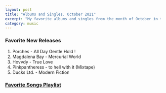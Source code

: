 ```yaml
---
layout: post
title: "Albums and Singles, October 2021"
excerpt: "My favorite albums and singles from the month of October in the 2021st year. "
category: music
---
```


### Favorite New Releases

1. Porches - All Day Gentle Hold !
2. Magdalena Bay - Mercurial World
3. Hovvdy - True Love
4. Pinkpantheress - to hell with it (Mixtape)
5. Ducks Ltd. - Modern Fiction

### <a href="https://open.spotify.com/playlist/764IUl967hqu7vCFrRQdbE" target="_blank" rel="noopener">Favorite Songs Playlist</a>
